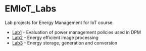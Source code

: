 # EMIoT_Labs

Lab projects for Energy Management for IoT course.
- [Lab1](lab1) - Evaluation of power management policies used in DPM
- [Lab2](lab2) - Energy efficient image processing
- [Lab3](lab3) - Energy storage, generation and conversion